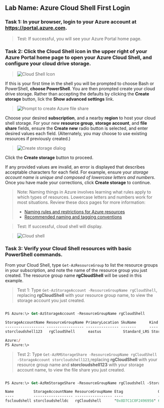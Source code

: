 ## Lab Name: Azure Cloud Shell First Login

### Task 1: In your browser, login to your Azure account at **https://portal.azure.com**.

> Test: If successful, you will see your Azure Portal home page.

### Task 2: Click the Cloud Shell icon in the upper right of your Azure Portal home page to open your Azure Cloud Shell, and configure your cloud drive storage.

> ![Cloud Shell Icon](https://i.imgur.com/nLx6dsO.png)

If this is your first time in the shell you will be prompted to choose Bash or PowerShell, **choose PowerShell**. You are then prompted create your cloud drive storage. Rather than accepting the defaults by clicking the **Create storage** button, lick the **Show advanced settings** link.

> ![Prompt to create Azure file share](https://i.imgur.com/xWWDFl0.png)

Choose your desired **subscription**, and a nearby **region** to host your cloud shell storage. For your new **resource group**, **storage account**, and **file share** fields, ensure the **Create new** radio button is selected, and enter desired values each field. (Alternately, you may choose to use existing resources if previously created.)

> ![Create storage dialog](https://i.imgur.com/W3f3M0u.png)

Click the **Create storage** button to proceed.

If any provided values are invalid, an error is displayed that describes acceptable characters for each field. For example, ensure your *storage account name is unique and composed of lowercase letters and numbers*. Once you have made your corrections, click **Create storage** to continue.

> Note: Naming things in Azure involves learning what rules apply to which types of resources. Lowercase letters and numbers work for most situations. Review these docs pages for more information:
> * [Naming rules and restrictions for Azure resources](https://docs.microsoft.com/en-us/azure/azure-resource-manager/management/resource-name-rules)
> *  [Recommended naming and tagging conventions](https://docs.microsoft.com/en-us/azure/cloud-adoption-framework/ready/azure-best-practices/naming-and-tagging) 

> Test: If successful, cloud shell will display.

> ![Cloud shell](https://i.imgur.com/t27N5kH.png)

### Task 3: Verify your Cloud Shell resources with basic PowerShell commands.

From your Cloud Shell, type `Get-AzResourceGroup` to list the resource groups in your subscription, and note the name of the resource group you just created. The resource group name **rgCloudShell** will be used in this example.

> Test 1: Type `Get-AzStorageAccount -ResourceGroupName rgCloudShell`, replacing **rgCloudShell** with your resource group name, to view the storage account you just created.

```ps

PS Azure:\> Get-AzStorageAccount -ResourceGroupName rgCloudShell

StorageAccountName ResourceGroupName PrimaryLocation SkuName      Kind      AccessTier CreationTime         ProvisioningState EnableHttpsTrafficOnly LargeFileShares
------------------ ----------------- --------------- -------      ----      ---------- ------------         ----------------- ---------------------- ---------------
storcloudshell123   rgCloudShell      eastus          Standard_LRS StorageV2 Hot        3/6/2020 11:21:39 AM Succeeded         True

Azure:/
PS Azure:\>
```

> Test 2: Type `Get-AzRMStorageShare -ResourceGroupName rgCloudShell -StorageAccount storcloudshell123`,replacing **rgCloudShell** with your resource group name and **storcloudshell123** with your storage account name, to view the file share you just created.

```ps

PS Azure:\> Get-AzRmStorageShare -ResourceGroupName rgCloudshell -StorageAccountName storcloudshell123

Name         StorageAccountName ResourceGroupName Etag                QuotaGiB LastModifiedTime
----         ------------------ ----------------- ----                -------- ----------------
fscloudshell storcloudshelldc   rgCloudshell      "0x8D7C1C0F2496956" 6        2020-03-06 11:24:33Z
```
